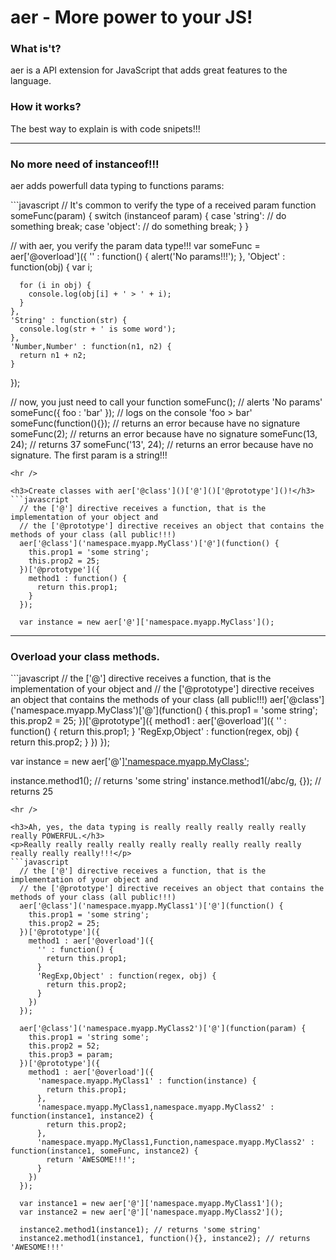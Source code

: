 <h1>aer - More power to your JS!</h1>

<h3>What is't?</h3>
<p>aer is a API extension for JavaScript that adds great features to the language.</p>

<h3>How it works?</h3>
The best way to explain is with code snipets!!!

<hr />

<h3>No more need of instanceof!!!</h3>
<p>aer adds powerfull data typing to functions params:</p>
```javascript
  // It's common to verify the type of a received param
  function someFunc(param) {
    switch (instanceof param) {
      case 'string':
        // do something
        break;
      case 'object':
        // do something
        break;
    }
  }
  
  // with aer, you verify the param data type!!!
  var someFunc = aer['@overload']({
    '' : function() {
      alert('No params!!!');
    },
    'Object' : function(obj) {
      var i;
      
      for (i in obj) {
        console.log(obj[i] + ' > ' + i);
      }
    },
    'String' : function(str) {
      console.log(str + ' is some word');
    },
    'Number,Number' : function(n1, n2) {
      return n1 + n2;
    }
  });
  
  // now, you just need to call your function
  someFunc(); // alerts 'No params'
  someFunc({ foo : 'bar' }); // logs on the console 'foo > bar'
  someFunc(function(){}); // returns an error because have no signature
  someFunc(2); // returns an error because have no signature
  someFunc(13, 24); // returns 37
  someFunc('13', 24); // returns an error because have no signature. The first param is a string!!!
```
<hr />

<h3>Create classes with aer['@class']()['@']()['@prototype']()!</h3>
```javascript
  // the ['@'] directive receives a function, that is the implementation of your object and
  // the ['@prototype'] directive receives an object that contains the methods of your class (all public!!!)
  aer['@class']('namespace.myapp.MyClass')['@'](function() {
    this.prop1 = 'some string';
    this.prop2 = 25;
  })['@prototype']({
    method1 : function() {
      return this.prop1;
    }
  });
  
  var instance = new aer['@']['namespace.myapp.MyClass']();
```
<hr />

<h3>Overload your class methods.</h3>
```javascript
  // the ['@'] directive receives a function, that is the implementation of your object and
  // the ['@prototype'] directive receives an object that contains the methods of your class (all public!!!)
  aer['@class']('namespace.myapp.MyClass')['@'](function() {
    this.prop1 = 'some string';
    this.prop2 = 25;
  })['@prototype']({
    method1 : aer['@overload']({
      '' : function() {
        return this.prop1;
      }
      'RegExp,Object' : function(regex, obj) {
        return this.prop2;
      }
    })
  });
  
  var instance = new aer['@']['namespace.myapp.MyClass']();
  
  instance.method1(); // returns 'some string'
  instance.method1(/abc/g, {}); // returns 25
```
<hr />

<h3>Ah, yes, the data typing is really really really really really really POWERFUL.</h3>
<p>Really really really really really really really really really really really really!!!</p>
```javascript
  // the ['@'] directive receives a function, that is the implementation of your object and
  // the ['@prototype'] directive receives an object that contains the methods of your class (all public!!!)
  aer['@class']('namespace.myapp.MyClass1')['@'](function() {
    this.prop1 = 'some string';
    this.prop2 = 25;
  })['@prototype']({
    method1 : aer['@overload']({
      '' : function() {
        return this.prop1;
      }
      'RegExp,Object' : function(regex, obj) {
        return this.prop2;
      }
    })
  });
  
  aer['@class']('namespace.myapp.MyClass2')['@'](function(param) {
    this.prop1 = 'string some';
    this.prop2 = 52;
    this.prop3 = param;
  })['@prototype']({
    method1 : aer['@overload']({
      'namespace.myapp.MyClass1' : function(instance) {
        return this.prop1;
      },
      'namespace.myapp.MyClass1,namespace.myapp.MyClass2' : function(instance1, instance2) {
        return this.prop2;
      },
      'namespace.myapp.MyClass1,Function,namespace.myapp.MyClass2' : function(instance1, someFunc, instance2) {
        return 'AWESOME!!!';
      }
    })
  });
  
  var instance1 = new aer['@']['namespace.myapp.MyClass1']();
  var instance2 = new aer['@']['namespace.myapp.MyClass2']();
  
  instance2.method1(instance1); // returns 'some string'
  instance2.method1(instance1, function(){}, instance2); // returns 'AWESOME!!!'
```
